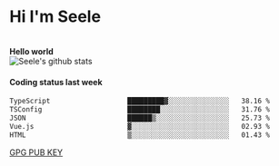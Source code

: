 <h1>Hi I'm Seele</h1>
<br>
<b> Hello world</b>
<br>
<img src="https://github-readme-stats-eight-jade.vercel.app/api?username=Seele0oO&show_icons=true&icon_color=0366d6&bg_color=ffffff&hide_title=true&hide=contribs&include_all_commits=true" alt="Seele's github stats"/>
<br>

<h4>Coding status last week </h4>

<!--START_SECTION:waka-->

```txt
TypeScript                   █████████▓░░░░░░░░░░░░░░░   38.16 %
TSConfig                     ████████░░░░░░░░░░░░░░░░░   31.76 %
JSON                         ██████▒░░░░░░░░░░░░░░░░░░   25.73 %
Vue.js                       ▓░░░░░░░░░░░░░░░░░░░░░░░░   02.93 %
HTML                         ▒░░░░░░░░░░░░░░░░░░░░░░░░   01.43 %
```

<!--END_SECTION:waka-->



[GPG PUB KEY](https://keys.openpgp.org/vks/v1/by-fingerprint/3FCE91BF5B9666B55B67213C4C57B7824A5B6680)

